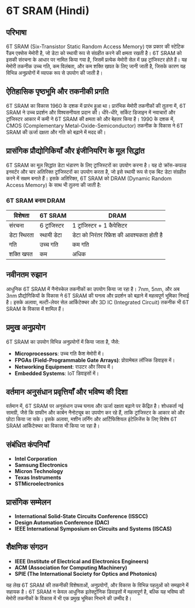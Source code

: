 # 6T SRAM (Hindi)

## परिभाषा

6T SRAM (Six-Transistor Static Random Access Memory) एक प्रकार की स्टेटिक रैंडम एक्सेस मेमोरी है, जो डेटा को स्थायी रूप से संग्रहीत करने की क्षमता रखती है। 6T SRAM को इसकी संरचना के आधार पर नामित किया गया है, जिसमें प्रत्येक मेमोरी सेल में छह ट्रांजिस्टर होते हैं। यह मेमोरी तकनीक उच्च गति, कम विलंबता, और कम शक्ति खपत के लिए जानी जाती है, जिसके कारण यह विभिन्न अनुप्रयोगों में व्यापक रूप से उपयोग की जाती है।

## ऐतिहासिक पृष्ठभूमि और तकनीकी प्रगति

6T SRAM का विकास 1960 के दशक में प्रारंभ हुआ था। प्रारंभिक मेमोरी तकनीकों की तुलना में, 6T SRAM ने उच्च प्रदर्शन और विश्वसनीयता प्रदान की। धीरे-धीरे, सर्किट डिजाइन में नवाचारों और ट्रांजिस्टर आकार में कमी ने 6T SRAM की क्षमता को और बेहतर किया है। 1990 के दशक में, CMOS (Complementary Metal-Oxide-Semiconductor) तकनीक के विकास ने 6T SRAM की ऊर्जा दक्षता और गति को बढ़ाने में मदद की।

## प्रासंगिक प्रौद्योगिकियाँ और इंजीनियरिंग के मूल सिद्धांत

6T SRAM का मूल सिद्धांत डेटा भंडारण के लिए ट्रांजिस्टरों का उपयोग करना है। यह दो क्रॉस-कपल्ड इनवर्टर और चार अतिरिक्त ट्रांजिस्टरों का उपयोग करता है, जो इसे स्थायी रूप से एक बिट डेटा संग्रहीत करने में सक्षम बनाते हैं। इसके अतिरिक्त, 6T SRAM को DRAM (Dynamic Random Access Memory) के साथ भी तुलना की जाती है:

### 6T SRAM बनाम DRAM

| विशेषता           | 6T SRAM                          | DRAM                              |
|-------------------|----------------------------------|-----------------------------------|
| संरचना           | 6 ट्रांजिस्टर                    | 1 ट्रांजिस्टर + 1 कैपेसिटर      |
| डेटा स्थिरता     | स्थायी डेटा                     | डेटा को निरंतर रिफ्रेश की आवश्यकता होती है |
| गति               | उच्च गति                         | कम गति                           |
| शक्ति खपत        | कम                              | अधिक                             |

## नवीनतम रुझान

आधुनिक 6T SRAM में नैनोस्केल तकनीकों का उपयोग किया जा रहा है। 7nm, 5nm, और अब 3nm प्रौद्योगिकियों के विकास ने 6T SRAM की घनत्व और प्रदर्शन को बढ़ाने में महत्वपूर्ण भूमिका निभाई है। इसके अलावा, मल्टी-लेयर सेल आर्किटेक्चर और 3D IC (Integrated Circuit) तकनीक भी 6T SRAM के विकास में शामिल हैं।

## प्रमुख अनुप्रयोग

6T SRAM का उपयोग विभिन्न अनुप्रयोगों में किया जाता है, जैसे:

- **Microprocessors**: उच्च गति कैश मेमोरी में।
- **FPGAs (Field-Programmable Gate Arrays)**: प्रोग्रामेबल लॉजिक डिवाइस में।
- **Networking Equipment**: राउटर और स्विच में।
- **Embedded Systems**: IoT डिवाइसों में।

## वर्तमान अनुसंधान प्रवृत्तियाँ और भविष्य की दिशा

वर्तमान में, 6T SRAM पर अनुसंधान उच्च घनत्व और ऊर्जा दक्षता बढ़ाने पर केंद्रित है। शोधकर्ता नई सामग्री, जैसे कि ग्राफीन और कार्बन नैनोट्यूब का उपयोग कर रहे हैं, ताकि ट्रांजिस्टर के आकार को और छोटा किया जा सके। इसके अलावा, मशीन लर्निंग और आर्टिफिशियल इंटेलिजेंस के लिए विशेष 6T SRAM आर्किटेक्चर का विकास भी किया जा रहा है।

## संबंधित कंपनियाँ

- **Intel Corporation**
- **Samsung Electronics**
- **Micron Technology**
- **Texas Instruments**
- **STMicroelectronics**

## प्रासंगिक सम्मेलन

- **International Solid-State Circuits Conference (ISSCC)**
- **Design Automation Conference (DAC)**
- **IEEE International Symposium on Circuits and Systems (ISCAS)**

## शैक्षणिक संगठन

- **IEEE (Institute of Electrical and Electronics Engineers)**
- **ACM (Association for Computing Machinery)**
- **SPIE (The International Society for Optics and Photonics)**

यह लेख 6T SRAM की तकनीकी विशेषताओं, अनुप्रयोगों, और विकास के विभिन्न पहलुओं को समझाने में सहायक है। 6T SRAM न केवल आधुनिक इलेक्ट्रॉनिक डिवाइसों में महत्वपूर्ण है, बल्कि यह भविष्य की मेमोरी तकनीकों के विकास में भी एक प्रमुख भूमिका निभाने की उम्मीद है।